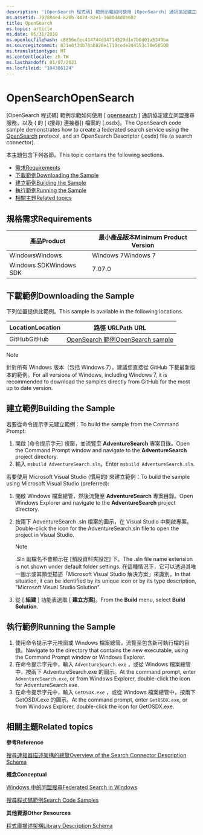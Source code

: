 ```yaml
---
description: '[OpenSearch 程式碼] 範例示範如何使用 [OpenSearch] 通訊協定建立同盟搜尋服務，以及 ( 的 [ (搜尋) 連接器]) 檔案的 [.osdx]。'
ms.assetid: 792884e4-826b-4474-82e1-1680d4d8b602
title: OpenSearch
ms.topic: article
ms.date: 05/31/2018
ms.openlocfilehash: c8656efec434744d14714529d1e7b0d01a5349ba
ms.sourcegitcommit: 831e8f3db78ab820e1710cede244553c70e50500
ms.translationtype: MT
ms.contentlocale: zh-TW
ms.lasthandoff: 01/07/2021
ms.locfileid: "104386124"
---
```

# <a name="opensearch"></a><span data-ttu-id="42b65-103">OpenSearch</span><span class="sxs-lookup"><span data-stu-id="42b65-103">OpenSearch</span></span>

<span data-ttu-id="42b65-104">[OpenSearch 程式碼] 範例示範如何使用 [ [opensearch](https://github.com/dewitt/opensearch) ] 通訊協定建立同盟搜尋服務，以及 ( 的 [ (搜尋) 連接器]) 檔案的 [.osdx]。</span><span class="sxs-lookup"><span data-stu-id="42b65-104">The OpenSearch code sample demonstrates how to create a federated search service using the [OpenSearch](https://github.com/dewitt/opensearch) protocol, and an OpenSearch Descriptor (.osdx) file (a search connector).</span></span>

<span data-ttu-id="42b65-105">本主題包含下列各節。</span><span class="sxs-lookup"><span data-stu-id="42b65-105">This topic contains the following sections.</span></span>

-   [<span data-ttu-id="42b65-106">需求</span><span class="sxs-lookup"><span data-stu-id="42b65-106">Requirements</span></span>](#requirements)
-   [<span data-ttu-id="42b65-107">下載範例</span><span class="sxs-lookup"><span data-stu-id="42b65-107">Downloading the Sample</span></span>](#downloading-the-sample)
-   [<span data-ttu-id="42b65-108">建立範例</span><span class="sxs-lookup"><span data-stu-id="42b65-108">Building the Sample</span></span>](#building-the-sample)
-   [<span data-ttu-id="42b65-109">執行範例</span><span class="sxs-lookup"><span data-stu-id="42b65-109">Running the Sample</span></span>](#running-the-sample)
-   [<span data-ttu-id="42b65-110">相關主題</span><span class="sxs-lookup"><span data-stu-id="42b65-110">Related topics</span></span>](#related-topics)

## <a name="requirements"></a><span data-ttu-id="42b65-111">規格需求</span><span class="sxs-lookup"><span data-stu-id="42b65-111">Requirements</span></span>



| <span data-ttu-id="42b65-112">產品</span><span class="sxs-lookup"><span data-stu-id="42b65-112">Product</span></span>     | <span data-ttu-id="42b65-113">最小產品版本</span><span class="sxs-lookup"><span data-stu-id="42b65-113">Minimum Product Version</span></span> |
|-------------|-------------------------|
| <span data-ttu-id="42b65-114">Windows</span><span class="sxs-lookup"><span data-stu-id="42b65-114">Windows</span></span>     | <span data-ttu-id="42b65-115">Windows 7</span><span class="sxs-lookup"><span data-stu-id="42b65-115">Windows 7</span></span>               |
| <span data-ttu-id="42b65-116">Windows SDK</span><span class="sxs-lookup"><span data-stu-id="42b65-116">Windows SDK</span></span> | <span data-ttu-id="42b65-117">7.0</span><span class="sxs-lookup"><span data-stu-id="42b65-117">7.0</span></span>                     |



 

## <a name="downloading-the-sample"></a><span data-ttu-id="42b65-118">下載範例</span><span class="sxs-lookup"><span data-stu-id="42b65-118">Downloading the Sample</span></span>

<span data-ttu-id="42b65-119">下列位置提供此範例。</span><span class="sxs-lookup"><span data-stu-id="42b65-119">This sample is available in the following locations.</span></span>



| <span data-ttu-id="42b65-120">Location</span><span class="sxs-lookup"><span data-stu-id="42b65-120">Location</span></span>      | <span data-ttu-id="42b65-121">路徑 URL</span><span class="sxs-lookup"><span data-stu-id="42b65-121">Path URL</span></span>                                                                  |
|---------------|---------------------------------------------------------------------------|
| <span data-ttu-id="42b65-122">GitHub</span><span class="sxs-lookup"><span data-stu-id="42b65-122">GitHub</span></span>  | [<span data-ttu-id="42b65-123">OpenSearch 範例</span><span class="sxs-lookup"><span data-stu-id="42b65-123">OpenSearch sample</span></span>](https://github.com/microsoft/Windows-classic-samples/tree/master/Samples/Win7Samples/winui/shell/shellextensibility/OpenSearch)      |



 

 

> [!Note]  
> <span data-ttu-id="42b65-124">針對所有 Windows 版本（包括 Windows 7），建議您直接從 GitHub 下載最新版本的範例。</span><span class="sxs-lookup"><span data-stu-id="42b65-124">For all versions of Windows, including Windows 7, it is recommended to download the samples directly from GitHub for the most up to date version.</span></span>

 

## <a name="building-the-sample"></a><span data-ttu-id="42b65-125">建立範例</span><span class="sxs-lookup"><span data-stu-id="42b65-125">Building the Sample</span></span>

<span data-ttu-id="42b65-126">若要從命令提示字元建立範例：</span><span class="sxs-lookup"><span data-stu-id="42b65-126">To build the sample from the Command Prompt:</span></span>

1.  <span data-ttu-id="42b65-127">開啟 [命令提示字元] 視窗，並流覽至 **AdventureSearch** 專案目錄。</span><span class="sxs-lookup"><span data-stu-id="42b65-127">Open the Command Prompt window and navigate to the **AdventureSearch** project directory.</span></span> 
2.  <span data-ttu-id="42b65-128">輸入 `msbuild AdventureSearch.sln`。</span><span class="sxs-lookup"><span data-stu-id="42b65-128">Enter `msbuild AdventureSearch.sln`.</span></span>

<span data-ttu-id="42b65-129">若要使用 Microsoft Visual Studio (慣用的) 來建立範例：</span><span class="sxs-lookup"><span data-stu-id="42b65-129">To build the sample using Microsoft Visual Studio (preferred):</span></span>

1.  <span data-ttu-id="42b65-130">開啟 Windows 檔案總管，然後流覽至 **AdventureSearch** 專案目錄。</span><span class="sxs-lookup"><span data-stu-id="42b65-130">Open Windows Explorer and navigate to the **AdventureSearch** project directory.</span></span>
2.  <span data-ttu-id="42b65-131">按兩下 AdventureSearch .sln 檔案的圖示，在 Visual Studio 中開啟專案。</span><span class="sxs-lookup"><span data-stu-id="42b65-131">Double-click the icon for the AdventureSearch.sln file to open the project in Visual Studio.</span></span>
    > [!Note]  
    > <span data-ttu-id="42b65-132">.Sln 副檔名不會顯示在 [預設資料夾設定] 下。</span><span class="sxs-lookup"><span data-stu-id="42b65-132">The .sln file name extension is not shown under default folder settings.</span></span> <span data-ttu-id="42b65-133">在這種情況下，它可以透過其唯一圖示或其類型描述「Microsoft Visual Studio 解決方案」來識別。</span><span class="sxs-lookup"><span data-stu-id="42b65-133">In that situation, it can be identified by its unique icon or by its type description, "Microsoft Visual Studio Solution".</span></span>

     

3.  <span data-ttu-id="42b65-134">從 [ **組建** ] 功能表選取 [ **建立方案**]。</span><span class="sxs-lookup"><span data-stu-id="42b65-134">From the **Build** menu, select **Build Solution**.</span></span>

## <a name="running-the-sample"></a><span data-ttu-id="42b65-135">執行範例</span><span class="sxs-lookup"><span data-stu-id="42b65-135">Running the Sample</span></span>

1.  <span data-ttu-id="42b65-136">使用命令提示字元視窗或 Windows 檔案總管，流覽至包含新可執行檔的目錄。</span><span class="sxs-lookup"><span data-stu-id="42b65-136">Navigate to the directory that contains the new executable, using the Command Prompt window or Windows Explorer.</span></span>
2.  <span data-ttu-id="42b65-137">在命令提示字元中，輸入 `AdventureSearch.exe` ，或從 Windows 檔案總管中，按兩下 AdventureSearch.exe 的圖示。</span><span class="sxs-lookup"><span data-stu-id="42b65-137">At the command prompt, enter `AdventureSearch.exe`, or from Windows Explorer, double-click the icon for AdventureSearch.exe.</span></span>
3.  <span data-ttu-id="42b65-138">在命令提示字元中，輸入 `GetOSDX.exe` ，或從 Windows 檔案總管中，按兩下 GetOSDX.exe 的圖示。</span><span class="sxs-lookup"><span data-stu-id="42b65-138">At the command prompt, enter `GetOSDX.exe`, or from Windows Explorer, double-click the icon for GetOSDX.exe.</span></span>

## <a name="related-topics"></a><span data-ttu-id="42b65-139">相關主題</span><span class="sxs-lookup"><span data-stu-id="42b65-139">Related topics</span></span>

<dl> <dt>

<span data-ttu-id="42b65-140">**參考**</span><span class="sxs-lookup"><span data-stu-id="42b65-140">**Reference**</span></span>
</dt> <dt>

[<span data-ttu-id="42b65-141">搜尋連接器描述架構的總覽</span><span class="sxs-lookup"><span data-stu-id="42b65-141">Overview of the Search Connector Description Schema</span></span>](search-sconn-desc-schema-entry.md)
</dt> <dt>

<span data-ttu-id="42b65-142">**概念**</span><span class="sxs-lookup"><span data-stu-id="42b65-142">**Conceptual**</span></span>
</dt> <dt>

[<span data-ttu-id="42b65-143">Windows 中的同盟搜尋</span><span class="sxs-lookup"><span data-stu-id="42b65-143">Federated Search in Windows</span></span>](-search-federated-search-overview.md)
</dt> <dt>

[<span data-ttu-id="42b65-144">搜尋程式碼範例</span><span class="sxs-lookup"><span data-stu-id="42b65-144">Search Code Samples</span></span>](-search-samples-ovw.md)
</dt> <dt>

<span data-ttu-id="42b65-145">**其他資源**</span><span class="sxs-lookup"><span data-stu-id="42b65-145">**Other Resources**</span></span>
</dt> <dt>

[<span data-ttu-id="42b65-146">程式庫描述架構</span><span class="sxs-lookup"><span data-stu-id="42b65-146">Library Description Schema</span></span>](../shell/library-schema-entry.md)
</dt> </dl>

 

 
